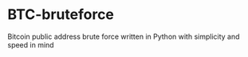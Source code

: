 # BTC-bruteforce
Bitcoin public address brute force written in Python with simplicity and speed in mind
